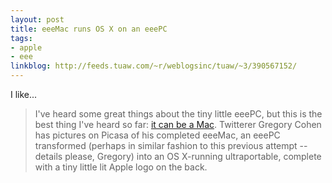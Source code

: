 ```yaml
---
layout: post
title: eeeMac runs OS X on an eeePC
tags:
- apple
- eee
linkblog: http://feeds.tuaw.com/~r/weblogsinc/tuaw/~3/390567152/
---
```


I like...

> I've heard some great things about the tiny little eeePC, but this is the best thing I've heard so far:
> [it can be a Mac](http://picasaweb.google.com/iiyoyoguy/EeeMac?authkey=eovSurACcNc&pli=1&gsessionid=TbPELrv-fYwr9yBsOPnvrw#5244497584249019010).
> Twitterer Gregory Cohen has pictures on Picasa of his completed eeeMac, an eeePC transformed (perhaps in
> similar fashion to this previous attempt -- details please, Gregory) into an OS X-running ultraportable,
> complete with a tiny little lit Apple logo on the back.

